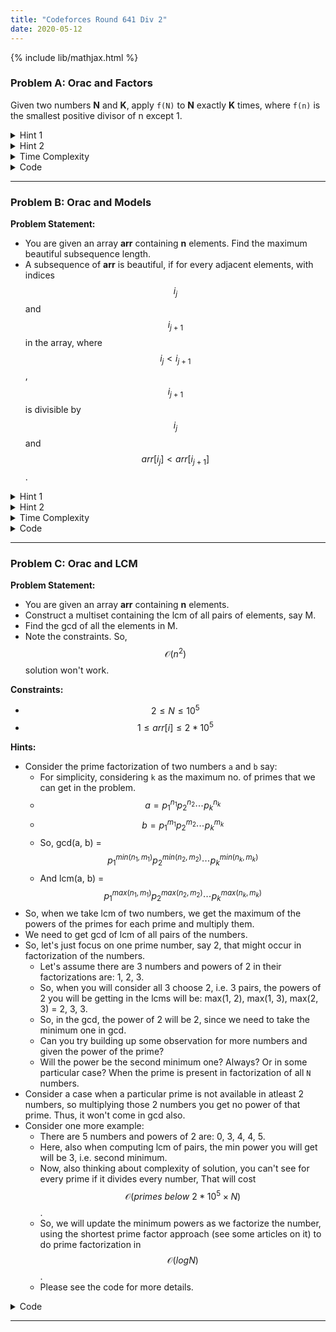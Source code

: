 ```yaml
---
title: "Codeforces Round 641 Div 2"
date: 2020-05-12
---
```

{% include lib/mathjax.html %}

### Problem A: Orac and Factors

Given two numbers **N** and **K**, apply `f(N)` to **N** exactly **K** times, where `f(n)` is the smallest positive divisor of n except 1.

<details>
<summary>
Hint 1 
</summary>
<ul>
<li> After applying f(N) for the first time, what property do you observe on the result? </li>
</ul>
</details>

<details>
<summary>
Hint 2 
</summary>
<ul>
<li> After applying f once, the resulting number will be even, why? </li>
<li> If so, for the remaining (k - 1) times, 2 will be added to the result. </li>
</ul>
</details>

<details>
<summary>
Time Complexity
</summary>
$$\mathcal{O}(\sqrt{N})$$
</details>

<details>
<summary>
Code
</summary>
{% highlight c++ %}
typedef long long ll;
void solve() {
    ll n, k;
    cin >> n >> k;

    ll factor = 2;
    ll maxFactor = sqrt(n);
    while (factor <= maxFactor) {
        if (n % factor == 0) { // smallest factor except 1
            break;
        }
        ++factor;
    }
    if (n % factor != 0) { // no factor in [2, sqrt(n)], so f(n) = n
        factor = n;
    }

    ll res = n + factor + (k - 1)*2; // 2 for the remaining (k - 1) times
    cout << res << endl;
}
{% endhighlight %}
</details>

- - - 

### Problem B: Orac and Models

**Problem Statement:**

- You are given an array **arr** containing **n** elements. Find the maximum beautiful subsequence length.
- A subsequence of **arr** is beautiful, if for every adjacent elements, with indices $$i_{j}$$ and $$i_{j + 1}$$ in the array, where $$i_{j} < i_{j+1}$$, $$i_{j+1}$$ is divisible by $$i_{j}$$ and $$arr[i_{j}] < arr[i_{j+1}]$$.

<details>
<summary>
Hint 1
</summary>
<ul>
<li> What if you already knew the maximum subsequence length for all subarrays starting from 0 and ending till index (i-1)? </li>
<li> How will you find the answer for subarray starting from 0 and ending at index (i) ? </li>
</ul>
</details>

<details>
<summary>
Hint 2
</summary>
<ul>
<li> Well, what can be the previous index where you may pick an element in the subsequence? It must be a factor of i! </li>
<li> So, for all factors of i, say j, which can be computed in sqrt(n) time, see if arr[j] < arr[i] holds, then update answer for arr[0...i] by maximum of ans[i], ans[j] + 1. </li>
<li> See code for details. </li>
</ul>
</details>

<details>
<summary>
Time Complexity
</summary>
$$\mathcal{O}(N \sqrt{N})$$
</details>

<details>
<summary>
Code
</summary>
{% highlight c++ %}
typedef long long ll;
void solve() {
    ll n;
    cin >> n;
    vector<ll> arr(n + 1, 0);
    for (int i = 1; i <= n; ++i) {
        cin >> arr[i];
    }

    vector<ll> dp(n + 1, 0);
    ll res = 1;
    for (int i = 1; i <= n; ++i) {
        ll cur = 1;
        for (int j = 1; j <= sqrt(i); ++j) {
            if (i % j == 0 && arr[j] < arr[i]) {
                cur = max(cur, 1 + dp[j]);
            }
            if (i % j == 0 && arr[i/j] < arr[i]) {
                cur = max(cur, 1 + dp[i/j]);
            }
        }
        dp[i] = cur;
        res = max(res, dp[i]);
    }
    cout << res << endl;
}
{% endhighlight %}

</details>

- - -

### Problem C: Orac and LCM

**Problem Statement:**

- You are given an array **arr** containing **n** elements.
- Construct a multiset containing the lcm of all pairs of elements, say M.
- Find the gcd of all the elements in M.
- Note the constraints. So, $$\mathcal{O}(n^2)$$ solution won't work.

**Constraints:**

- $$ 2 \leq N \leq 10^5 $$
- $$ 1 \leq arr[i] \leq 2*10^5 $$

**Hints:**

- Consider the prime factorization of two numbers `a` and `b` say: 
  - For simplicity, considering `k` as the maximum no. of primes that we can get in the problem.
  - $$a = p_{1}^{n_{1}} p_{2}^{n_{2}} \cdots p_{k}^{n_{k}} $$
  - $$b = p_{1}^{m_{1}} p_{2}^{m_{2}} \cdots p_{k}^{m_{k}} $$
  - So, gcd(a, b) = $$ p_{1}^{min(n_{1}, m_{1})} p_{2}^{min(n_{2}, m_{2})} \cdots p_{k}^{min(n_{k}, m_{k})} $$
  - And lcm(a, b) = $$ p_{1}^{max(n_{1}, m_{1})} p_{2}^{max(n_{2}, m_{2})} \cdots p_{k}^{max(n_{k}, m_{k})} $$
- So, when we take lcm of two numbers, we get the maximum of the powers of the primes for each prime and multiply them.
- We need to get gcd of lcm of all pairs of the numbers.
- So, let's just focus on one prime number, say 2, that might occur in factorization of the numbers.
  - Let's assume there are 3 numbers and powers of 2 in their factorizations are: 1, 2, 3.
  - So, when you will consider all 3 choose 2, i.e. 3 pairs, the powers of 2 you will be getting in the lcms will be: max(1, 2), max(1, 3), max(2, 3) = 2, 3, 3.
  - So, in the gcd, the power of 2 will be 2, since we need to take the minimum one in gcd.
  - Can you try building up some observation for more numbers and given the power of the prime?
  - Will the power be the second minimum one? Always? Or in some particular case? When the prime is present in factorization of all `N` numbers.
- Consider a case when a particular prime is not available in atleast 2 numbers, so multiplying those 2 numbers you get no power of that prime. Thus, it won't come in gcd also.
- Consider one more example:
  - There are 5 numbers and powers of 2 are: 0, 3, 4, 4, 5.
  - Here, also when computing lcm of pairs, the min power you will get will be 3, i.e. second minimum. 
  - Now, also thinking about complexity of solution, you can't see for every prime if it divides every number, That will cost $$\mathcal{O}(primes \ below\ 2*10^5 \times N) $$.
  - So, we will update the minimum powers as we factorize the number, using the shortest prime factor approach (see some articles on it) to do prime factorization in $$\mathcal{O}(log N)$$.
  - Please see the code for more details.

<details>
<summary>
Code
</summary>
{% highlight c++ %}
typedef long long ll;
const int MAXN = 2e5;
// stores smallest prime factor for every number
ll spf[MAXN];
// stores the minimum power of a prime occurring in any factorization
ll min1[MAXN];
// stores the second minimum power of a prime occurring in any factorization
ll min2[MAXN];
// Calculating SPF (Smallest Prime Factor) for every number till MAXN.
void sieve();
// A O(log n) function returning prime factorization
// by dividing by smallest prime factor at every step
// returns the pairs of {prime, its power}
vector<pair<int, int>> getFactorization(int x);

void solve() {
    int n;
    cin >> n;
    vector<int> arr(n);
    for (auto &a : arr) {
        cin >> a;
    }

    sieve();
    memset(min1, -1, sizeof(min1));
    memset(min2, -1, sizeof(min2));

    vector<int> cnt(MAXN, 0); // count of the numbers in which a particular prime appears in the factorization
    for (int i = 0; i < n; ++i) {
        int x = arr[i];
        vector<pair<int, int>> fact = getFactorization(x); // {prime, its power} pairs
        for (auto ff : fact) {
            int p = ff.first; // prime
            int c = ff.second; // power of prime occurring in factorization

            // update first min and second min for the given power
            if (min1[p] == -1) {
                min1[p] = c;
            } else if (min2[p] == -1) {
                int m = min1[p];
                if (c <= m) {
                    min1[p] = c;
                    min2[p] = m;
                } else {
                    min1[p] = m;
                    min2[p] = c;
                }
            } else {
                int m1 = min1[p];
                int m2 = min2[p];
                if (c <= m1) {
                    min1[p] = c;
                    min2[p] = m1;
                } else if (c <= m2) {
                    min2[p] = m2;
                }
            }
            ++cnt[p];
        }
    }

    ll res = 1;
    for (int i = 2; i < MAXN; ++i) {
        if (cnt[i] == n) { // prime occurring in all the numbers, consider second min power
            res *= pow(1ll * i, min2[i]);
        } else if (cnt[i] == n - 1) { // prime occuring in n - 1 numbers, consider first min power
            res *= pow(1ll * i, min1[i]);
        }
    }
    cout << res << endl;
}


void sieve() {
    spf[1] = 1;
    for (int i = 2; i < MAXN; i++)

    // marking smallest prime factor for every
    // number to be itself.
    spf[i] = i;

    // separately marking spf for every even
    // number as 2
    for (int i = 4; i < MAXN; i += 2) spf[i] = 2;

    for (int i = 3; i * i < MAXN; i++) {
        // checking if i is prime
        if (spf[i] == i) {
        // marking SPF for all numbers divisible by i
        for (int j = i * i; j < MAXN; j += i)
            // marking spf[j] if it is not
            // previously marked
            if (spf[j] == j) spf[j] = i;
        }
    }
}

// A O(log n) function returning prime factorization
// by dividing by smallest prime factor at every step
// returns the pairs of {prime, its power}
vector<pair<int, int>> getFactorization(int x) {
    vector<pair<int, int>> ret;
    while (x != 1) {
        int cur = spf[x];
        int cnt = 0;
        while (x && spf[x] == cur) {
            ++cnt;
            x = x / spf[x];
        }
        ret.push_back({cur, cnt});
    }
    return ret;
}
{% endhighlight %}

</details>

- - -
